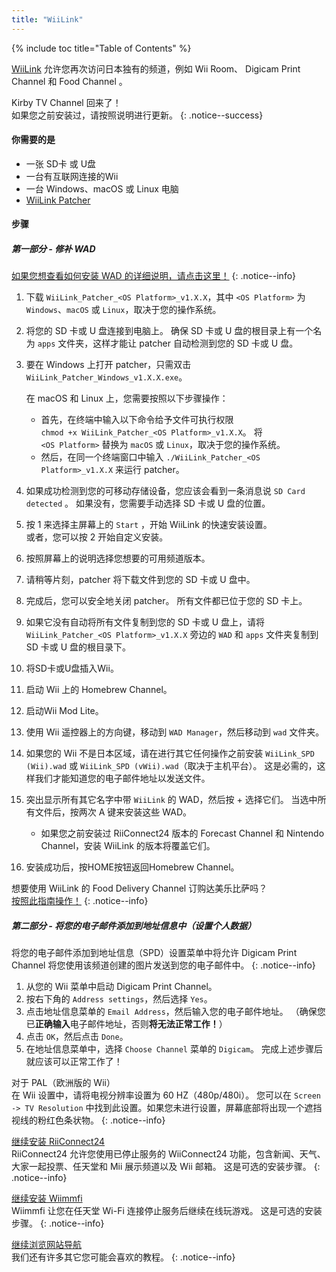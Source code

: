 ```yaml
---
title: "WiiLink"
---
```


{% include toc title="Table of Contents" %}

[WiiLink](https://wiilink24.com/) 允许您再次访问日本独有的频道，例如 Wii Room、 Digicam Print Channel 和 Food Channel 。

Kirby TV Channel 回来了！ <br> 如果您之前安装过，请按照说明进行更新。
{: .notice--success}

#### 你需要的是

- 一张 SD卡 或 U盘
- 一台有互联网连接的Wii
- 一台 Windows、macOS 或 Linux 电脑
- [WiiLink Patcher](https://github.com/WiiLink24/WiiLink24-Patcher/releases)

#### 步骤

##### 第一部分 - 修补 WAD

[如果您想查看如何安装 WAD 的详细说明，请点击这里！](wiimodlite)
{: .notice--info}

1. 下载 `WiiLink_Patcher_<OS Platform>_v1.X.X`，其中 `<OS Platform>` 为 `Windows`、`macOS` 或 `Linux`，取决于您的操作系统。
2. 将您的 SD 卡或 U 盘连接到电脑上。 确保 SD 卡或 U 盘的根目录上有一个名为 `apps` 文件夹，这样才能让 patcher 自动检测到您的 SD 卡或 U 盘。
3. 要在 Windows 上打开 patcher，只需双击 `WiiLink_Patcher_Windows_v1.X.X.exe`。

   在 macOS 和 Linux 上，您需要按照以下步骤操作：
   - 首先，在终端中输入以下命令给予文件可执行权限<br>`chmod +x WiiLink_Patcher_<OS Platform>_v1.X.X`。 将<br>`<OS Platform>` 替换为 `macOS` 或 `Linux`，取决于您的操作系统。
   - 然后，在同一个终端窗口中输入 `./WiiLink_Patcher_<OS Platform>_v1.X.X` 来运行 patcher。
4. 如果成功检测到您的可移动存储设备，您应该会看到一条消息说 `SD Card detected` 。 如果没有，您需要手动选择 SD 卡或 U 盘的位置。
5. 按 1 来选择主屏幕上的 `Start` ，开始 WiiLink 的快速安装设置。 <br> 或者，您可以按 2 开始自定义安装。
6. 按照屏幕上的说明选择您想要的可用频道版本。
7. 请稍等片刻，patcher 将下载文件到您的 SD 卡或 U 盘中。
8. 完成后，您可以安全地关闭 patcher。 所有文件都已位于您的 SD 卡上。
9. 如果它没有自动将所有文件复制到您的 SD 卡或 U 盘上，请将<br>`WiiLink_Patcher_<OS Platform>_v1.X.X` 旁边的 `WAD` 和 `apps` 文件夹复制到 SD 卡或 U 盘的根目录下。
10. 将SD卡或U盘插入Wii。
11. 启动 Wii 上的 Homebrew Channel。
12. 启动Wii Mod Lite。
13. 使用 Wii 遥控器上的方向键，移动到 `WAD Manager`，然后移动到 `wad` 文件夹。
14. 如果您的 Wii 不是日本区域，请在进行其它任何操作之前安装 `WiiLink_SPD (Wii).wad` 或 `WiiLink_SPD (vWii).wad`（取决于主机平台）。 这是必需的，这样我们才能知道您的电子邮件地址以发送文件。
15. 突出显示所有其它名字中带 `WiiLink` 的 WAD，然后按 + 选择它们。 当选中所有文件后，按两次 A 键来安装这些 WAD。
    - 如果您之前安装过 RiiConnect24 版本的 Forecast Channel 和 Nintendo Channel，安装 WiiLink 的版本将覆盖它们。

16. 安装成功后，按HOME按钮返回Homebrew Channel。

想要使用 WiiLink 的 Food Delivery Channel 订购达美乐比萨吗？<br>[按照此指南操作！](wiilink-demae-dominos)
{: .notice--info}

##### 第二部分 - 将您的电子邮件添加到地址信息中（设置个人数据）

将您的电子邮件添加到地址信息（SPD）设置菜单中将允许 Digicam Print Channel 将您使用该频道创建的图片发送到您的电子邮件中。
{: .notice--info}

1. 从您的 Wii 菜单中启动 Digicam Print Channel。
2. 按右下角的 `Address settings`，然后选择 `Yes`。
3. 点击地址信息菜单的 `Email Address`，然后输入您的电子邮件地址。 （确保您已**正确输入**电子邮件地址，否则**将无法正常工作！**）
4. 点击 `OK`，然后点击 `Done`。
5. 在地址信息菜单中，选择 `Choose Channel` 菜单的 `Digicam`。 完成上述步骤后就应该可以正常工作了！

对于 PAL（欧洲版的 Wii）<br> 在 Wii 设置中，请将电视分辨率设置为 60 HZ（480p/480i）。 您可以在 `Screen -> TV Resolution` 中找到此设置。如果您未进行设置，屏幕底部将出现一个遮挡视线的粉红色条状物。
{: .notice--info}

[继续安装 RiiConnect24](riiconnect24)<br> RiiConnect24 允许您使用已停止服务的 WiiConnect24 功能，包含新闻、天气、大家一起投票、任天堂和 Mii 展示频道以及 Wii 邮箱。 这是可选的安装步骤。
{: .notice--info}

[继续安装 Wiimmfi](wiimmfi)<br> Wiimmfi 让您在任天堂 Wi-Fi 连接停止服务后继续在线玩游戏。 这是可选的安装步骤。
{: .notice--info}

[继续浏览网站导航](site-navigation)<br> 我们还有许多其它您可能会喜欢的教程。
{: .notice--info}
